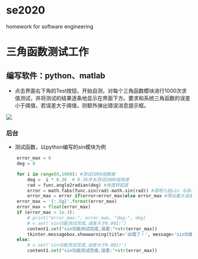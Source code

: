 # se2020
homework for software engineering

三角函数测试工作
=
编写软件：python、matlab
--
* 点击界面右下角的Test按钮，开始自测，对每个三角函数模块进行1000次求值测试，并将测试的结果逐条地显示在界面下方。要求和系统三角函数的误差小于阈值，若误差大于阈值，则额外弹出错误消息提示框。

![](https://github.com/se20201/se2020-2.0/blob/test/%E6%B5%8B%E8%AF%95%E7%BB%93%E6%9E%9C.png)

### 后台
* 测试函数，以python编写的sin模块为例  
```python
    error_max = 0  
    deg = 0  

    for i in range(0,1000): #测试1000组数据  
        deg =  i * 0.36  # 0.36步长测试1000组角度  
        rad = func.angle2radian(deg) #角度转弧度  
        error = math.fabs(func.sin(rad)-math.sin(rad)) #调用九组sin 与系统math.sin做误差分析  
        error_max = error if(error>error_max)else error_max #得出最大误差  
    error_max = '{:.5g}'.format(error_max)  
    error_max = float(error_max)  
    if (error_max > 1e-3):  
        # print("error_max:", error_max, "deg:", deg)  
        # v.set('sin功能测试完成,误差大于0.001!')  
        content1.set("sin功能测试完成,误差:"+str(error_max))  
        tkinter.messagebox.showwarning(title='出错了！', message='sin功能测试完成,误差大于0.001!')  
    else:  
        # v.set('sin功能测试完成,误差大于0.001!')  
        content1.set("sin功能测试完成,误差:"+str(error_max))  
```

         
